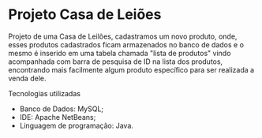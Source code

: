 # Projeto Casa de Leiões #

Projeto de uma Casa de Leilões, cadastramos um novo produto, onde, esses produtos cadastrados ficam armazenados no banco de dados e o mesmo é inserido em uma tabela chamada "lista de produtos"
vindo acompanhada com barra de pesquisa de ID na lista dos produtos, encontrando mais facilmente algum produto específico para ser realizada a venda dele.

Tecnologias utilizadas
- Banco de Dados: MySQL;
- IDE: Apache NetBeans;
- Linguagem de programação: Java.
